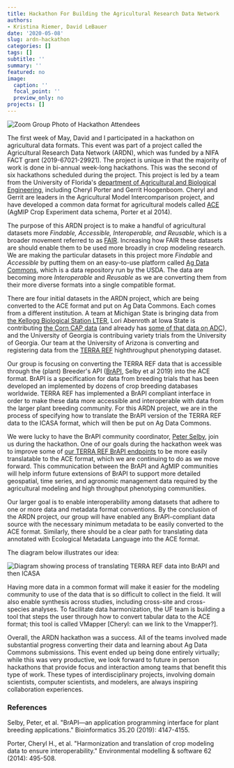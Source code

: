 ```yaml
---
title: Hackathon For Building the Agricultural Research Data Network
authors: 
- Kristina Riemer, David LeBauer
date: '2020-05-08'
slug: ardn-hackathon
categories: []
tags: []
subtitle: ''
summary: ''
featured: no
image:
  caption: ''
  focal_point: ''
  preview_only: no
projects: []
---
```


![Zoom Group Photo of Hackathon Attendees](/post/2020-05-08-ardn-hackathon_files/ARDN_team_2020.05.jpg)

The first week of May, David and I participated in a hackathon on agricultural data formats. 
This event was part of a project called the Agricultural Research Data Network (ARDN), which was funded by a NIFA FACT grant (2019-67021-29921).
The project is unique in that the majority of work is done in bi-annual week-long hackathons. 
This was the second of six hackathons scheduled during the project. 
This project is led by a team from the University of Florida's [department of Agricultural and Biological Engineering](https://abe.ufl.edu/people/), including Cheryl Porter and Gerrit Hoogenboom. 
Cheryl and Gerrit are leaders in the Agricultural Model Intercomparison project, and have developed a common data format for agricultural models called [ACE](https://vest.agrisemantics.org/content/icasa-data-standards-agricultural-field-experiments-and-production) (AgMIP Crop Experiment data schema, Porter et al 2014).

The purpose of this ARDN project is to make a handful of agricultural datasets more *Findable, Accessible, Interoperable, and Reusable*, which is a broader movement referred to as [FAIR](https://www.force11.org/group/fairgroup/fairprinciples). 
Increasing how FAIR these datasets are should enable them to be used more broadly in crop modeling research. 
We are making the particular datasets in this project more *Findable* and *Accessible* by putting them on an easy-to-use platform called [Ag Data Commons](https://data.nal.usda.gov/), which is a data repository run by the USDA. 
The data are becoming more *Interoperable* and *Reusable* as we are converting them from their more diverse formats into a single compatible format. 

There are four initial datasets in the ARDN project, which are being converted to the ACE format and put on Ag Data Commons. 
Each comes from a different institution. 
A team at Michigan State is bringing data from [the Kellogg Biological Station LTER](http://www.kbs.msu.edu/), Lori Abenroth at Iowa State is contributing [the Corn CAP data](https://datateam.agron.iastate.edu/cscap/) (and already has [some of that data on ADC](https://data.nal.usda.gov/dataset/sustainable-corn-cap-research-data-usda-nifa-award-no-2011-68002-30190)), and the University of Georgia is contribuing variety trials from the University of Georgia. 
Our team at the University of Arizona is converting and registering data from the [TERRA REF](https://www.terraref.org/) highthroughput phenotyping dataset. 

Our group is focusing on converting the TERRA REF data that is accessible through the (plant) Breeder's API ([BrAPI](https://www.brapi.org/), Selby et al 2019) into the ACE format.
BrAPI is a specification for data from breeding trials that has been developed an implemented by dozens of crop breeding databases worldwide.
TERRA REF has implemented a BrAPI compliant interface in order to make these data more accessible and interoperable with data from the larger plant breeding community.
For this ARDN project, we are in the process of specifying how to translate the BrAPI version of the TERRA REF data to the ICASA format, which will then be put on Ag Data Commons.

We were lucky to have the BrAPI community coordinator, [Peter Selby](https://blogs.cornell.edu/robbinslab/people/), join us during the hackathon. 
One of our goals during the hackathon week was to improve some of [our TERRA REF BrAPI endpoints](https://github.com/terraref/brapi/) to be more easily translatable to the ACE format, which we are continuing to do as we move forward. 
This communication between the BrAPI and AgMIP communities will help inform future extensions of BrAPI to support more detailed geospatial, time series, and agronomic management data required by the agricultural modeling and high throughput phenotyping communities.  

Our larger goal is to enable interoperability among datasets that adhere to one or more data and metadata format conventions. 
By the conclusion of the ARDN project, our group will have enabled any BrAPI-compliant data source with the necessary minimum metadata to be easily converted to the ACE format. 
Similarly, there should be a clear path for translating data annotated with Ecological Metadata Language into the ACE format. 

The diagram below illustrates our idea:

![Diagram showing process of translating TERRA REF data into BrAPI and then ICASA](/post/2020-05-08-ardn-hackathon_files/ARDN_diagram.png)

Having more data in a common format will make it easier for the modeling community to use of the data that is so difficult to collect in the field. 
It will also enable synthesis across studies, including cross-site and cross-species analyses. 
To facilitate data harmonization, the UF team is building a tool that steps the user through how to convert tabular data to the ACE format; this tool is called VMapper [Cheryl: can we link to the Vmapper?].

Overall, the ARDN hackathon was a success.
All of the teams involved made substantial progress converting their data and learning about Ag Data Commons submissions. 
This event ended up being done entirely virtually; while this was very productive, we look forward to future in person hackathons that provide focus and interaction among teams that benefit this type of work. 
These types of interdisciplinary projects, involving domain scientists, computer scientists, and modelers, are always inspiring collaboration experiences. 


### References

Selby, Peter, et al. "BrAPI—an application programming interface for plant breeding applications." Bioinformatics 35.20 (2019): 4147-4155.

Porter, Cheryl H., et al. "Harmonization and translation of crop modeling data to ensure interoperability." Environmental modelling & software 62 (2014): 495-508.